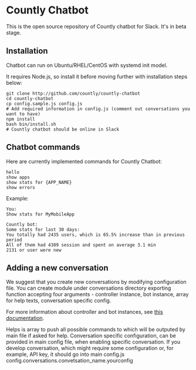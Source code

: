 # Countly Chatbot
This is the open source repository of Countly chatbot for Slack. It's in beta stage. 

## Installation
Chatbot can run on Ubuntu/RHEL/CentOS with systemd init model.

It requires Node.js, so install it before moving further with installation steps below:

```
git clone http://github.com/countly/countly-chatbot
cd countly-chatbot
cp config.sample.js config.js
# Add required information in config.js (comment out conversations you want to have)
npm install
bash bin/install.sh
# Countly chatbot should be online in Slack
```

## Chatbot commands 

Here are currently implemented commands for Countly Chatbot: 

```
hello
show apps
show stats for {APP_NAME}
show errors
```
Example: 

```
You: 
Show stats for MyMobileApp

Countly bot: 
Some stats for last 30 days:
You totally had 2435 users, which is 65.5% increase than in previous period
All of them had 4389 session and spent on average 3.1 min
2131 or user were new
```

## Adding a new conversation
We suggest that you create new conversations by modifying configuration file. You can create module under conversations directory exporting function accepting four arguments - controller instance, bot instance, array for help texts, conversation specific config.

For more information about controller and bot instances, see [this documentation](https://github.com/howdyai/botkit/blob/master/docs/readme.md#matching-patterns-and-keywords-with-hears).

Helps is array to push all possible commands to which will be outputed by main file if asked for help.
Conversation specific configuration, can be provided in main config file, when enabling specific conversation. If you develop conversation, which might require some configuration or, for example, API key, it should go into main config.js config.conversations.convetsation_name.yourconfig 

